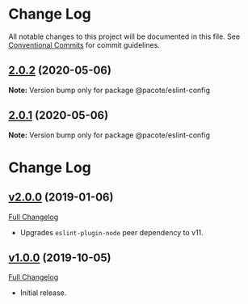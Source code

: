 # Change Log

All notable changes to this project will be documented in this file.
See [Conventional Commits](https://conventionalcommits.org) for commit guidelines.

## [2.0.2](https://github.com/PacoteJS/pacote/compare/@pacote/eslint-config@2.0.0...@pacote/eslint-config@2.0.2) (2020-05-06)

**Note:** Version bump only for package @pacote/eslint-config

## [2.0.1](https://github.com/PacoteJS/pacote/compare/@pacote/eslint-config@2.0.0...@pacote/eslint-config@2.0.1) (2020-05-06)

**Note:** Version bump only for package @pacote/eslint-config

# Change Log

## [v2.0.0](https://github.com/PacoteJS/pacote/tree/@pacote/eslint-config/2.0.0) (2019-01-06)

[Full Changelog](https://github.com/PacoteJS/pacote/compare/@pacote/eslint-config@1.0.4...@pacote/eslint-config@2.0.0)

- Upgrades `eslint-plugin-node` peer dependency to v11.

## [v1.0.0](https://github.com/PacoteJS/pacote/tree/@pacote/eslint-config/1.0.0) (2019-10-05)

[Full Changelog](https://github.com/PacoteJS/pacote/compare/@pacote/eslint-config@1.0.0...@pacote/eslint-config@1.0.0)

- Initial release.
